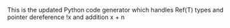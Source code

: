 This is the updated Python code generator which handles Ref(T) types and pointer dereference !x and addition x + n
